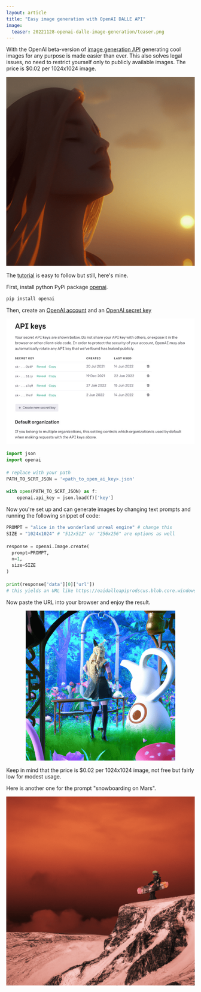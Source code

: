 ```yaml
---
layout: article
title: "Easy image generation with OpenAI DALLE API"
image:
  teaser: 20221128-openai-dalle-image-generation/teaser.png
---
```


With the OpenAI beta-version of [image generation API](https://beta.openai.com/docs/guides/images/introduction) generating cool images for any purpose is made easier than ever. This also solves legal issues, no need to restrict yourself only to publicly available images. The price is \$0.02 per 1024x1024 image.

<div style="text-align:center"><img src="/images/20221128-openai-dalle-image-generation/beautiful_woman_in_a_sunset_unreal_engine.png"/></div>

The [tutorial](https://beta.openai.com/docs/guides/images/introduction) is easy to follow but still, here's mine.

First, install python PyPi package [openai](https://pypi.org/project/openai/). 


```bash
pip install openai
```

Then, create an [OpenAI account](https://beta.openai.com/signup) and an [OpenAI secret key](https://beta.openai.com/account/api-keys) 

<div style="text-align:center"><img src="/images/20221128-openai-dalle-image-generation/openai_secret_keys.png"/></div>


```python
import json
import openai

# replace with your path 
PATH_TO_SCRT_JSON = '<path_to_open_ai_key>.json'

with open(PATH_TO_SCRT_JSON) as f:
    openai.api_key = json.load(f)['key']
```

Now you're set up and can generate images by changing text prompts and running the following snippet of code:
  
```python
PROMPT = "alice in the wonderland unreal engine" # change this
SIZE = "1024x1024" # "512x512" or "256x256" are options as well

response = openai.Image.create(
  prompt=PROMPT,
  n=1,
  size=SIZE
)

print(response['data'][0]['url'])
# this yields an URL like https://oaidalleapiprodscus.blob.core.windows.net/private/org-WUTFv00fIeQoKX1ut6ZAEiJQ/user-fptAMyDoo8NmAY7xDHFjb0AF...
```

Now paste the URL into your browser and enjoy the result.

<div style="text-align:center"><img src="/images/20221128-openai-dalle-image-generation/alice_in_the_wonderland.png"/></div>

Keep in mind that the price is \$0.02 per 1024x1024 image, not free but fairly low for modest usage. 

Here is another one for the prompt "snowboarding on Mars".

<div style="text-align:center"><img src="/images/20221128-openai-dalle-image-generation/mars_snowboarding.png"/></div>



